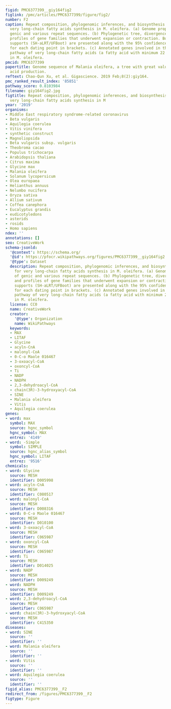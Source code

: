 ```yaml
---
figid: PMC6377399__giy164fig2
figlink: /pmc/articles/PMC6377399/figure/fig2/
number: F2
caption: Repeat composition, phylogenomic inferences, and biosynthesis pathway for
  very long-chain fatty acids synthesis in M. oleifera. (a) Genome proportions of
  genic and various repeat sequences. (b) Phylogenetic tree, divergence time, and
  profiles of gene families that underwent expansion or contraction. Bootstrapping
  supports (SH-aLRT/UFBoot) are presented along with the 95% confidence intervals
  for each dating point in brackets. (c) Annotated genes involved in the biosynthesis
  pathway of very long-chain fatty acids (a fatty acid with minimum 22 carbon moieties)
  in M. oleifera.
pmcid: PMC6377399
papertitle: Genome sequence of Malania oleifera, a tree with great value for nervonic
  acid production.
reftext: Chao-Qun Xu, et al. Gigascience. 2019 Feb;8(2):giy164.
pmc_ranked_result_index: '85851'
pathway_score: 0.8103984
filename: giy164fig2.jpg
figtitle: Repeat composition, phylogenomic inferences, and biosynthesis pathway for
  very long-chain fatty acids synthesis in M
year: '2019'
organisms:
- Middle East respiratory syndrome-related coronavirus
- Beta vulgaris
- Aquilegia coerulea
- Vitis vinifera
- synthetic construct
- Magnoliopsida
- Beta vulgaris subsp. vulgaris
- Theobroma cacao
- Populus trichocarpa
- Arabidopsis thaliana
- Citrus maxima
- Glycine max
- Malania oleifera
- Solanum lycopersicum
- Olea europaea
- Helianthus annuus
- Nelumbo nucifera
- Oryza sativa
- Allium sativum
- Coffea canephora
- Eucalyptus grandis
- eudicotyledons
- asterids
- rosids
- Homo sapiens
ndex: ''
annotations: []
seo: CreativeWork
schema-jsonld:
  '@context': https://schema.org/
  '@id': https://pfocr.wikipathways.org/figures/PMC6377399__giy164fig2.html
  '@type': Dataset
  description: Repeat composition, phylogenomic inferences, and biosynthesis pathway
    for very long-chain fatty acids synthesis in M. oleifera. (a) Genome proportions
    of genic and various repeat sequences. (b) Phylogenetic tree, divergence time,
    and profiles of gene families that underwent expansion or contraction. Bootstrapping
    supports (SH-aLRT/UFBoot) are presented along with the 95% confidence intervals
    for each dating point in brackets. (c) Annotated genes involved in the biosynthesis
    pathway of very long-chain fatty acids (a fatty acid with minimum 22 carbon moieties)
    in M. oleifera.
  license: CC0
  name: CreativeWork
  creator:
    '@type': Organization
    name: WikiPathways
  keywords:
  - MAX
  - LITAF
  - Glycine
  - acyln-CnA
  - malonyl-CoA
  - 0-C-o Maole 016467
  - 3-oxoacyl-CoA
  - oxoncyl-CoA
  - Ti
  - NADP
  - NADPH
  - 2,3-dehydroacyl-CoA
  - chain(3R)-3-hydroxyacyl-CoA
  - SINE
  - Malania oleifera
  - Vitis
  - Aquilegia coerulea
genes:
- word: max
  symbol: MAX
  source: hgnc_symbol
  hgnc_symbol: MAX
  entrez: '4149'
- word: -Simple
  symbol: SIMPLE
  source: hgnc_alias_symbol
  hgnc_symbol: LITAF
  entrez: '9516'
chemicals:
- word: Glycine
  source: MESH
  identifier: D005998
- word: acyln-CnA
  source: MESH
  identifier: C080517
- word: malonyl-CoA
  source: MESH
  identifier: D008316
- word: 0-C-o Maole 016467
  source: MESH
  identifier: D010100
- word: 3-oxoacyl-CoA
  source: MESH
  identifier: C065987
- word: oxoncyl-CoA
  source: MESH
  identifier: C065987
- word: Ti
  source: MESH
  identifier: D014025
- word: NADP
  source: MESH
  identifier: D009249
- word: NADPH
  source: MESH
  identifier: D009249
- word: 2,3-dehydroacyl-CoA
  source: MESH
  identifier: C065987
- word: chain(3R)-3-hydroxyacyl-CoA
  source: MESH
  identifier: C415350
diseases:
- word: SINE
  source: ''
  identifier: ''
- word: Malania oleifera
  source: ''
  identifier: ''
- word: Vitis
  source: ''
  identifier: ''
- word: Aquilegia coerulea
  source: ''
  identifier: ''
figid_alias: PMC6377399__F2
redirect_from: /figures/PMC6377399__F2
figtype: Figure
---
```

